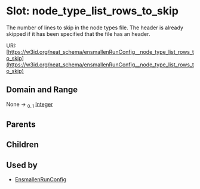 
# Slot: node_type_list_rows_to_skip


The number of lines to skip in the node types file. The header is already skipped if it has been specified that the file has an header.

URI: [https://w3id.org/neat_schema/ensmallenRunConfig__node_type_list_rows_to_skip](https://w3id.org/neat_schema/ensmallenRunConfig__node_type_list_rows_to_skip)


## Domain and Range

None &#8594;  <sub>0..1</sub> [Integer](types/Integer.md)

## Parents


## Children


## Used by

 * [EnsmallenRunConfig](EnsmallenRunConfig.md)
